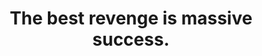 ---
title: "The best revenge is massive success."
attribution: "Frank Sinatra"
linked:
  - _wikipedia/Frank_Sinatra.md
tags:
  - Failure
  - Quote
  - Success
---